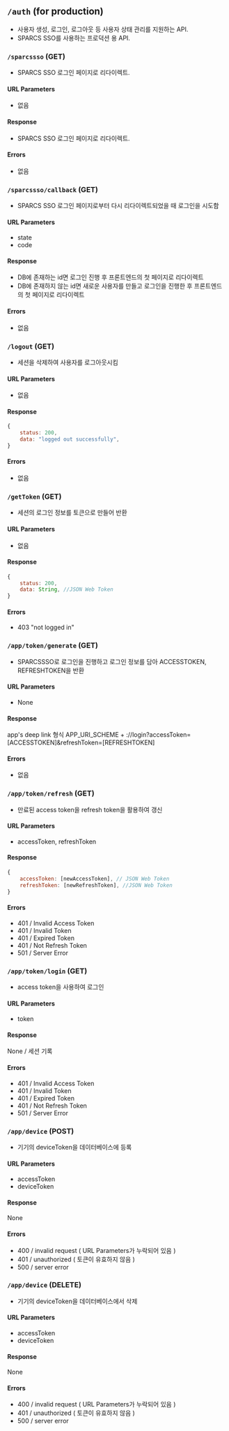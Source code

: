 ## `/auth` **(for production)**

- 사용자 생성, 로그인, 로그아웃 등 사용자 상태 관리를 지원하는 API.
- SPARCS SSO를 사용하는 프로덕션 용 API.

### `/sparcssso` **(GET)**

- SPARCS SSO 로그인 페이지로 리다이렉트.

#### URL Parameters

- 없음

#### Response

- SPARCS SSO 로그인 페이지로 리다이렉트.

#### Errors

- 없음

### `/sparcssso/callback` **(GET)**

- SPARCS SSO 로그인 페이지로부터 다시 리다이렉트되었을 때 로그인을 시도함

#### URL Parameters

- state
- code

#### Response

- DB에 존재하는 id면 로그인 진행 후 프론트엔드의 첫 페이지로 리다이렉트
- DB에 존재하지 않는 id면 새로운 사용자를 만들고 로그인을 진행한 후 프론트엔드의 첫 페이지로 리다이렉트

#### Errors

- 없음

### `/logout` **(GET)**

- 세션을 삭제하여 사용자를 로그아웃시킴

#### URL Parameters

- 없음

#### Response

```javascript
{
    status: 200,
    data: "logged out successfully",
}
```

#### Errors

- 없음

### `/getToken` **(GET)**

- 세션의 로그인 정보를 토큰으로 만들어 반환

#### URL Parameters

- 없음

#### Response

```javascript
{
    status: 200,
    data: String, //JSON Web Token
}
```

#### Errors

- 403 "not logged in"

### `/app/token/generate` **(GET)**

- SPARCSSSO로 로그인을 진행하고 로그인 정보를 담아 ACCESSTOKEN, REFRESHTOKEN을 반환

#### URL Parameters

- None

#### Response

app's deep link
형식 APP_URI_SCHEME + ://login?accessToken=[ACCESSTOKEN]&refreshToken=[REFRESHTOKEN]

#### Errors

- 없음

### `/app/token/refresh` **(GET)**

- 만료된 access token을 refresh token을 활용하여 갱신

#### URL Parameters

- accessToken, refreshToken

#### Response

```javascript
{
    accessToken: [newAccessToken], // JSON Web Token
    refreshToken: [newRefreshToken], //JSON Web Token
}
```

#### Errors

- 401 / Invalid Access Token
- 401 / Invalid Token
- 401 / Expired Token
- 401 / Not Refresh Token
- 501 / Server Error

### `/app/token/login` **(GET)**

- access token을 사용하여 로그인

#### URL Parameters

- token

#### Response

None / 세션 기록

#### Errors

- 401 / Invalid Access Token
- 401 / Invalid Token
- 401 / Expired Token
- 401 / Not Refresh Token
- 501 / Server Error

### `/app/device` **(POST)**

- 기기의 deviceToken을 데이터베이스에 등록

#### URL Parameters

- accessToken
- deviceToken

#### Response

None

#### Errors

- 400 / invalid request ( URL Parameters가 누락되어 있음 )
- 401 / unauthorized ( 토큰이 유효하지 않음 )
- 500 / server error

### `/app/device` **(DELETE)**

- 기기의 deviceToken을 데이터베이스에서 삭제

#### URL Parameters

- accessToken
- deviceToken

#### Response

None

#### Errors

- 400 / invalid request ( URL Parameters가 누락되어 있음 )
- 401 / unauthorized ( 토큰이 유효하지 않음 )
- 500 / server error
